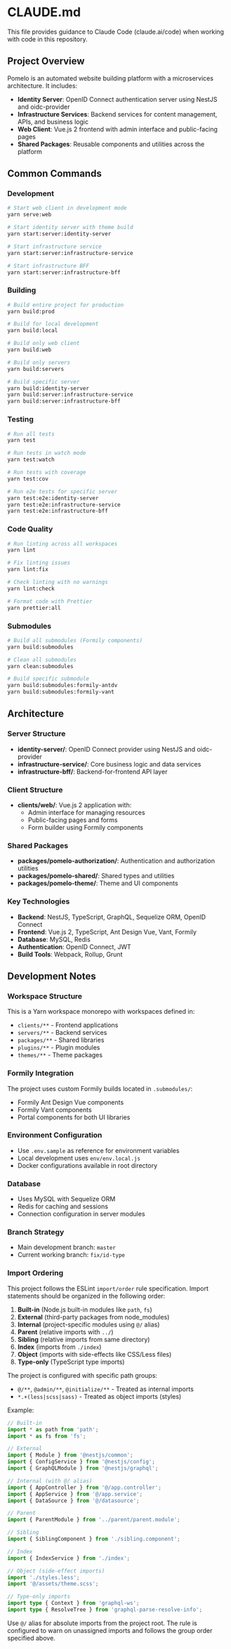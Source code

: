 # CLAUDE.md

This file provides guidance to Claude Code (claude.ai/code) when working with code in this repository.

## Project Overview

Pomelo is an automated website building platform with a microservices architecture. It includes:

- **Identity Server**: OpenID Connect authentication server using NestJS and oidc-provider
- **Infrastructure Services**: Backend services for content management, APIs, and business logic
- **Web Client**: Vue.js 2 frontend with admin interface and public-facing pages
- **Shared Packages**: Reusable components and utilities across the platform

## Common Commands

### Development
```bash
# Start web client in development mode
yarn serve:web

# Start identity server with theme build
yarn start:server:identity-server

# Start infrastructure service
yarn start:server:infrastructure-service

# Start infrastructure BFF
yarn start:server:infrastructure-bff
```

### Building
```bash
# Build entire project for production
yarn build:prod

# Build for local development
yarn build:local

# Build only web client
yarn build:web

# Build only servers
yarn build:servers

# Build specific server
yarn build:identity-server
yarn build:server:infrastructure-service
yarn build:server:infrastructure-bff
```

### Testing
```bash
# Run all tests
yarn test

# Run tests in watch mode
yarn test:watch

# Run tests with coverage
yarn test:cov

# Run e2e tests for specific server
yarn test:e2e:identity-server
yarn test:e2e:infrastructure-service
yarn test:e2e:infrastructure-bff
```

### Code Quality
```bash
# Run linting across all workspaces
yarn lint

# Fix linting issues
yarn lint:fix

# Check linting with no warnings
yarn lint:check

# Format code with Prettier
yarn prettier:all
```

### Submodules
```bash
# Build all submodules (Formily components)
yarn build:submodules

# Clean all submodules
yarn clean:submodules

# Build specific submodule
yarn build:submodules:formily-antdv
yarn build:submodules:formily-vant
```

## Architecture

### Server Structure
- **identity-server/**: OpenID Connect provider using NestJS and oidc-provider
- **infrastructure-service/**: Core business logic and data services
- **infrastructure-bff/**: Backend-for-frontend API layer

### Client Structure
- **clients/web/**: Vue.js 2 application with:
  - Admin interface for managing resources
  - Public-facing pages and forms
  - Form builder using Formily components

### Shared Packages
- **packages/pomelo-authorization/**: Authentication and authorization utilities
- **packages/pomelo-shared/**: Shared types and utilities
- **packages/pomelo-theme/**: Theme and UI components

### Key Technologies
- **Backend**: NestJS, TypeScript, GraphQL, Sequelize ORM, OpenID Connect
- **Frontend**: Vue.js 2, TypeScript, Ant Design Vue, Vant, Formily
- **Database**: MySQL, Redis
- **Authentication**: OpenID Connect, JWT
- **Build Tools**: Webpack, Rollup, Grunt

## Development Notes

### Workspace Structure
This is a Yarn workspace monorepo with workspaces defined in:
- `clients/**` - Frontend applications
- `servers/**` - Backend services  
- `packages/**` - Shared libraries
- `plugins/**` - Plugin modules
- `themes/**` - Theme packages

### Formily Integration
The project uses custom Formily builds located in `.submodules/`:
- Formily Ant Design Vue components
- Formily Vant components  
- Portal components for both UI libraries

### Environment Configuration
- Use `.env.sample` as reference for environment variables
- Local development uses `env/env.local.js`
- Docker configurations available in root directory

### Database
- Uses MySQL with Sequelize ORM
- Redis for caching and sessions
- Connection configuration in server modules

### Branch Strategy
- Main development branch: `master`
- Current working branch: `fix/id-type`

### Import Ordering
This project follows the ESLint `import/order` rule specification. Import statements should be organized in the following order:

1. **Built-in** (Node.js built-in modules like `path`, `fs`)
2. **External** (third-party packages from node_modules)
3. **Internal** (project-specific modules using `@/` alias)
4. **Parent** (relative imports with `../`)
5. **Sibling** (relative imports from same directory)
6. **Index** (imports from `./index`)
7. **Object** (imports with side-effects like CSS/Less files)
8. **Type-only** (TypeScript type imports)

The project is configured with specific path groups:
- `@/**`, `@admin/**`, `@initialize/**` - Treated as internal imports
- `*.+(less|scss|sass)` - Treated as object imports (styles)

Example:
```typescript
// Built-in
import * as path from 'path';
import * as fs from 'fs';

// External
import { Module } from '@nestjs/common';
import { ConfigService } from '@nestjs/config';
import { GraphQLModule } from '@nestjs/graphql';

// Internal (with @/ alias)
import { AppController } from '@/app.controller';
import { AppService } from '@/app.service';
import { DataSource } from '@/datasource';

// Parent
import { ParentModule } from '../parent/parent.module';

// Sibling
import { SiblingComponent } from './sibling.component';

// Index
import { IndexService } from './index';

// Object (side-effect imports)
import './styles.less';
import '@/assets/theme.scss';

// Type-only imports
import type { Context } from 'graphql-ws';
import type { ResolveTree } from 'graphql-parse-resolve-info';
```

Use `@/` alias for absolute imports from the project root. The rule is configured to warn on unassigned imports and follows the group order specified above.